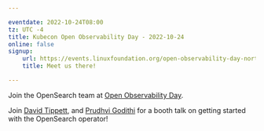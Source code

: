 ```yaml
---

eventdate: 2022-10-24T08:00
tz: UTC -4
title: Kubecon Open Observability Day - 2022-10-24
online: false
signup:
    url: https://events.linuxfoundation.org/open-observability-day-north-america/
    title: Meet us there!

---
```


Join the OpenSearch team at [Open Observability Day](https://events.linuxfoundation.org/open-observability-day-north-america/).

Join [David Tippett](https://github.com/dtaivpp), and [Prudhvi Godithi](https://github.com/prudhvigodithi) for a booth talk on getting started with the OpenSearch operator!
